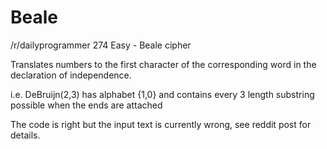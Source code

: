 # Beale
/r/dailyprogrammer 274 Easy - Beale cipher

Translates numbers to the first character of the corresponding word in the declaration of independence.

i.e. DeBruijn(2,3) has alphabet {1,0} and contains every 3 length substring possible when the ends are attached

The code is right but the input text is currently wrong, see reddit post for details.